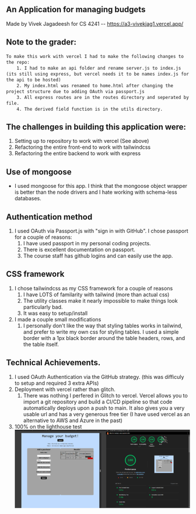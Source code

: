 ## An Application for managing budgets
Made by Vivek Jagadeesh for CS 4241 -- https://a3-vivekjag1.vercel.app/

## Note to the grader: 
    To make this work with vercel I had to make the following changes to the repo: 
        1. I had to make an api folder and rename server.js to index.js (its still using express, but vercel needs it to be names index.js for the api to be hosted)
        2. My index.html was renamed to home.html after changing the project structure due to adding OAuth via passport.js
        3. All express routes are in the routes directory and seperated by file. 
        4. The derived field function is in the utils directory. 

## The challenges in building this application were: 
1. Setting up to repository to work with vercel (See above)
2. Refactoring the entire front-end to work with tailwindcss 
3. Refactoring the entire backend to work with express
## Use of mongoose
- I used mongoose for this app. I think that the mongoose object wrapper is better than the node drivers and I hate working with schema-less databases. 
  
## Authentication method 
1. I used OAuth via Passport.js with "sign in with GitHub". I chose passport for a couple of reasons: 
    1. I have used passport in my personal coding projects. 
    2. There is excellent documentation on passport.
    3. The course staff has github logins and can easily use the app. 
## CSS framework 
1. I chose tailwindcss as my CSS framework for a couple of reasons 
    1. I have LOTS of familarity with tailwind (more than actual css)
    2. The utility classes make it nearly impossible to make things look particularly bad. 
    3. It was easy to setup/install 
2. I made a couple small modifications 
    1. I personally don't like the way that styling tables works in tailwind, and prefer to write my own css for styling tables. I used a simple border with a 1px black border around the table headers, rows, and the table itself. 

## Technical Achievements.
1. I used OAuth Authentication via the GitHub strategy. (this was difficuly to setup and required 3 extra APIs)
2. Deployment with vercel rather than glitch. 
    1. There was nothing I perfered in Glitch to vercel. Vercel allows you to import a git repository and build a CI/CD pipeline so that code automatically deploys upon a push to main. It also gives you a very usable url and has a very generous free tier (I have used vercel as an alternative to AWS and Azure in the past)
3. 100% on the lighthouse test 
![lighthouse score](image.png)
